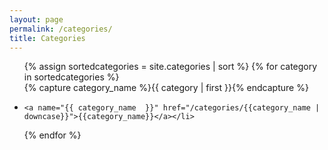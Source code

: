```yaml
---
layout: page
permalink: /categories/
title: Categories
---
```


<div id="archives">
<ul>
{% assign sortedcategories = site.categories | sort %}
{% for category in sortedcategories %}
  <div class="archive-group">
    {% capture category_name %}{{ category | first }}{% endcapture %}
    <li>

    <a name="{{ category_name  }}" href="/categories/{{category_name | downcase}}">{{category_name}}</a></li>
  </div>
{% endfor %}
</ul>
</div>
